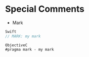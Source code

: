 # Special Comments

- Mark
```swift
Swift
// MARK: my mark
```
```objc
ObjectiveC
#pragma mark - my mark
```
